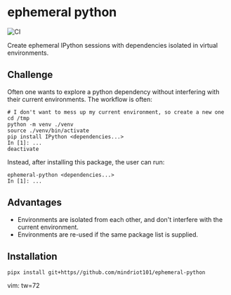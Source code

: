# ephemeral python

![CI](https://github.com/mindriot101/ephemeral-python/actions/workflows/python-app.yml/badge.svg)

Create ephemeral IPython sessions with dependencies isolated in virtual
environments.

## Challenge

Often one wants to explore a python dependency without interfering with
their current environments. The workflow is often:

```
# I don't want to mess up my current environment, so create a new one
cd /tmp
python -m venv ./venv
source ./venv/bin/activate
pip install IPython <dependencies...>
In [1]: ...
deactivate
```

Instead, after installing this package, the user can run:

```
ephemeral-python <dependencies...>
In [1]: ...
```

## Advantages

* Environments are isolated from each other, and don't interfere with
  the current environment.
* Environments are re-used if the same package list is supplied.

## Installation

`pipx install git+https//github.com/mindriot101/ephemeral-python`

vim: tw=72
